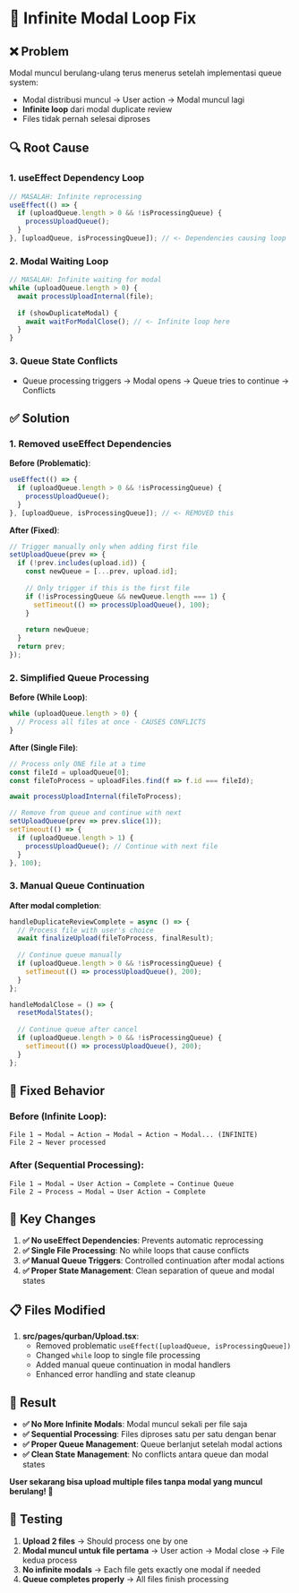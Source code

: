# 🔄 **Infinite Modal Loop Fix**

## ❌ **Problem**
Modal muncul berulang-ulang terus menerus setelah implementasi queue system:
- Modal distribusi muncul → User action → Modal muncul lagi
- **Infinite loop** dari modal duplicate review  
- Files tidak pernah selesai diproses

## 🔍 **Root Cause**

### **1. useEffect Dependency Loop**
```javascript
// MASALAH: Infinite reprocessing
useEffect(() => {
  if (uploadQueue.length > 0 && !isProcessingQueue) {
    processUploadQueue();
  }
}, [uploadQueue, isProcessingQueue]); // <- Dependencies causing loop
```

### **2. Modal Waiting Loop**
```javascript
// MASALAH: Infinite waiting for modal
while (uploadQueue.length > 0) {
  await processUploadInternal(file);
  
  if (showDuplicateModal) {
    await waitForModalClose(); // <- Infinite loop here
  }
}
```

### **3. Queue State Conflicts**
- Queue processing triggers → Modal opens → Queue tries to continue → Conflicts

## ✅ **Solution**

### **1. Removed useEffect Dependencies**
**Before (Problematic)**:
```javascript
useEffect(() => {
  if (uploadQueue.length > 0 && !isProcessingQueue) {
    processUploadQueue();
  }
}, [uploadQueue, isProcessingQueue]); // <- REMOVED this
```

**After (Fixed)**:
```javascript
// Trigger manually only when adding first file
setUploadQueue(prev => {
  if (!prev.includes(upload.id)) {
    const newQueue = [...prev, upload.id];
    
    // Only trigger if this is the first file
    if (!isProcessingQueue && newQueue.length === 1) {
      setTimeout(() => processUploadQueue(), 100);
    }
    
    return newQueue;
  }
  return prev;
});
```

### **2. Simplified Queue Processing**
**Before (While Loop)**:
```javascript
while (uploadQueue.length > 0) {
  // Process all files at once - CAUSES CONFLICTS
}
```

**After (Single File)**:
```javascript
// Process only ONE file at a time
const fileId = uploadQueue[0];
const fileToProcess = uploadFiles.find(f => f.id === fileId);

await processUploadInternal(fileToProcess);

// Remove from queue and continue with next
setUploadQueue(prev => prev.slice(1));
setTimeout(() => {
  if (uploadQueue.length > 1) {
    processUploadQueue(); // Continue with next file
  }
}, 100);
```

### **3. Manual Queue Continuation**
**After modal completion**:
```javascript
handleDuplicateReviewComplete = async () => {
  // Process file with user's choice
  await finalizeUpload(fileToProcess, finalResult);
  
  // Continue queue manually
  if (uploadQueue.length > 0 && !isProcessingQueue) {
    setTimeout(() => processUploadQueue(), 200);
  }
};

handleModalClose = () => {
  resetModalStates();
  
  // Continue queue after cancel
  if (uploadQueue.length > 0 && !isProcessingQueue) {
    setTimeout(() => processUploadQueue(), 200);
  }
};
```

## 🎯 **Fixed Behavior**

### **Before (Infinite Loop)**:
```
File 1 → Modal → Action → Modal → Action → Modal... (INFINITE)
File 2 → Never processed
```

### **After (Sequential Processing)**:
```
File 1 → Modal → User Action → Complete → Continue Queue
File 2 → Process → Modal → User Action → Complete
```

## 🧪 **Key Changes**

1. **✅ No useEffect Dependencies**: Prevents automatic reprocessing
2. **✅ Single File Processing**: No while loops that cause conflicts  
3. **✅ Manual Queue Triggers**: Controlled continuation after modal actions
4. **✅ Proper State Management**: Clean separation of queue and modal states

## 📋 **Files Modified**

1. **src/pages/qurban/Upload.tsx**:
   - Removed problematic `useEffect([uploadQueue, isProcessingQueue])`
   - Changed `while` loop to single file processing
   - Added manual queue continuation in modal handlers
   - Enhanced error handling and state cleanup

## 🚀 **Result**

- **✅ No More Infinite Modals**: Modal muncul sekali per file saja
- **✅ Sequential Processing**: Files diproses satu per satu dengan benar  
- **✅ Proper Queue Management**: Queue berlanjut setelah modal actions
- **✅ Clean State Management**: No conflicts antara queue dan modal states

**User sekarang bisa upload multiple files tanpa modal yang muncul berulang! 🎉**

## 🧪 **Testing**

1. **Upload 2 files** → Should process one by one
2. **Modal muncul untuk file pertama** → User action → Modal close → File kedua process
3. **No infinite modals** → Each file gets exactly one modal if needed
4. **Queue completes properly** → All files finish processing 